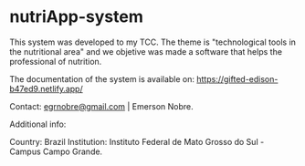 # nutriApp-system

This system was developed to my TCC. The theme is "technological tools in the nutritional area" and we objetive was made a software that helps the professional of nutrition.

The documentation of the system is available on: https://gifted-edison-b47ed9.netlify.app/

Contact: egrnobre@gmail.com | Emerson Nobre.

Additional info:

Country: Brazil
Institution: Instituto Federal de Mato Grosso do Sul - Campus Campo Grande.
